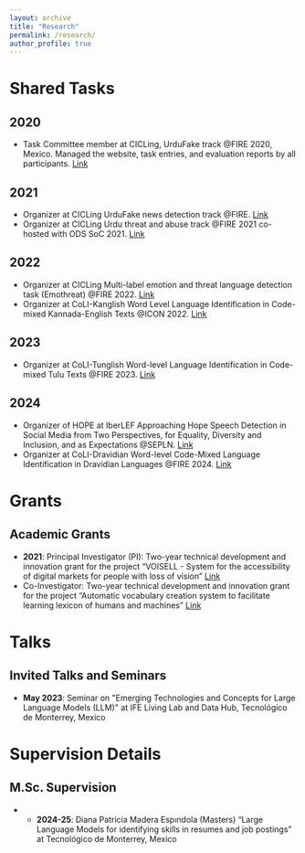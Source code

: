 ```yaml
---
layout: archive
title: "Research"
permalink: /research/
author_profile: true
---
```




# Shared Tasks
## 2020
- Task Committee member at CICLing, UrduFake track @FIRE 2020, Mexico. Managed the website, task entries, and evaluation reports by all participants. [Link](https://www.urdufake2020.cicling.org/home)

## 2021
- Organizer at CICLing UrduFake news detection track @FIRE. [Link](https://www.urdufake2021.cicling.org/organizers)
- Organizer at CICLing Urdu threat and abuse track @FIRE 2021 co-hosted with ODS SoC 2021. [Link](https://www.urduthreat2021.cicling.org/dataset)

## 2022
- Organizer at CICLing Multi-label emotion and threat language detection task (Emothreat) @FIRE 2022. [Link](https://sites.google.com/view/multi-label-emotionsfire-task)
- Organizer at CoLI-Kanglish Word Level Language Identification in Code-mixed Kannada-English Texts @ICON 2022. [Link](https://sites.google.com/view/kanglishicon2022/organizers?authuser=0)

## 2023
- Organizer at CoLI-Tunglish Word-level Language Identification in Code-mixed Tulu Texts @FIRE 2023. [Link](https://sites.google.com/view/coli-tunglish/organizers?authuser=0)

## 2024
- Organizer of HOPE at IberLEF Approaching Hope Speech Detection in Social Media from Two Perspectives, for Equality, Diversity and Inclusion, and as Expectations @SEPLN. [Link](https://codalab.lisn.upsaclay.fr/competitions/17714)
- Organizer at CoLI-Dravidian Word-level Code-Mixed Language Identification in Dravidian Languages @FIRE 2024. [Link](https://sites.google.com/view/coli-dravidian-2024/home)



# Grants
## Academic Grants
- **2021**: Principal Investigator (PI): Two-year technical development and innovation grant for the project “VOISELL - System for the accessibility of digital markets for people with loss of vision” [Link](https://drive.google.com/file/d/1oW9EWi4jGkl4u2AijJ_D3ABS3ojLkUc2/view?usp=sharing)
- Co-Investigator: Two-year technical development and innovation grant for the project “Automatic vocabulary creation system to facilitate learning lexicon of humans and machines” [Link](https://www.ipn.mx/assets/files/investigacion/docs/convocatorias/internas/pro-dtia/2021/PRO21DTIA-resultados2.pdf)



# Talks
## Invited Talks and Seminars
- **May 2023**: Seminar on "Emerging Technologies and Concepts for Large Language Models (LLM)" at IFE Living Lab and Data Hub, Tecnológico de Monterrey, Mexico



# Supervision Details
## M.Sc. Supervision
- - **2024-25**: Diana Patricia Madera Espındola (Masters) “Large Language Models for identifying skills in
resumes and job postings” at Tecnológico de Monterrey, Mexico